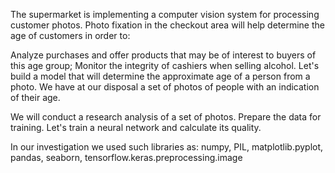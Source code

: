 The supermarket is implementing a computer vision system for processing customer photos. 
Photo fixation in the checkout area will help determine the age of customers in order to:

Analyze purchases and offer products that may be of interest to buyers of this age group;
Monitor the integrity of cashiers when selling alcohol.
Let's build a model that will determine the approximate age of a person from a photo. 
We have at our disposal a set of photos of people with an indication of their age.

We will conduct a research analysis of a set of photos.
Prepare the data for training.
Let's train a neural network and calculate its quality.

In our investigation we used such libraries as: numpy, PIL, matplotlib.pyplot, pandas, seaborn, tensorflow.keras.preprocessing.image
